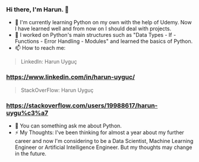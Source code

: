 ### Hi there, I'm Harun. 👋

- 🌱 I'm currently learning Python on my own with the help of Udemy. Now I have learned well and from now on I should deal with projects.
- 🔭 I worked on Python's main structures such as "Data Types - If - Functions - Error Handling - Modules" and learned the basics of Python.
- 📫 How to reach me: 
> LinkedIn: Harun Uyguç
### https://www.linkedin.com/in/harun-uyguc/
> StackOverFlow: Harun Uyguç
### https://stackoverflow.com/users/19988617/harun-uygu%c3%a7
- 💬 You can something ask me about Python. 
- ⚡ My Thoughts: I've been thinking for almost a year about my further career and now I'm considering to be a Data Scientist, Machine Learning Engineer or Artificial Intelligence Engineer. But my thoughts may change in the future.

<!--
**HarunUYGUC/HarunUYGUC** is a ✨ _special_ ✨ repository because its `README.md` (this file) appears on your GitHub profile.

Here are some ideas to get you started:
"""
- 🔭 I’m currently working on ...
- 🌱 I’m currently learning ...
- 📫 How to reach me: ...
- 💬 Ask me about ...
- ⚡ Fun fact: ...
"""

- 👯 I’m looking to collaborate on ...
- 🤔 I’m looking for help with ...
- 😄 Pronouns: ...
-->
